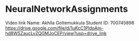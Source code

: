 # NeuralNetworkAssignments
Video link
Name: Akhila Gottemukkula
Student ID: 700745898
https://drive.google.com/file/d/1uKcC1PldoAm-hd8W5ZaucLvZQGMJoCEP/view?usp=drive_link
